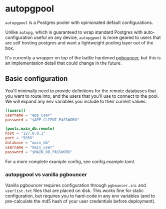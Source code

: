 # autopgpool

`autopgpool` is a Postgres pooler with opinionated default configurations.

Unlike `autopg`, which is guaranteed to wrap standard Postgres with auto-configuration useful on any device, `autopgpool` is more geared to users that are self hosting postgres and want a lightweight pooling layer out of the box.

It's currently a wrapper on top of the battle hardened [pgbouncer](https://www.pgbouncer.org/), but this is an implementation detail that could change in the future.

## Basic configuration

You'll minimally need to provide definitions for the remote databases that you want to route into, and the users that you'll use to connect to the pool. We will expand any env variables you include to their current values:

```toml
[[users]]
username = "app_user"
password = "$APP_CLIENT_PASSWORD"

[pools.main_db.remote]
host = "127.0.0.1"
port = "5056"
database = "main_db"
username = "main_user"
password = "$MAIN_DB_PASSWORD"
```

For a more complete example config, see config.example.toml.

### autopgpool vs vanilla pgbouncer

Vanilla pgbouncer requires configuration through `pgbouncer.ini` and `userlist.txt` files that are placed on disk. This works fine for static configuration, but requires you to hard-code in any env variables (and to pre-calculate the md5 hash of your user credentials before deployment).
